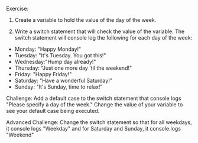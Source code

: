 Exercise:
1. Create a variable to hold the value of the day of the week.

2. Write a switch statement that will check the value of the variable. The switch statement will console log the following for each day of the week:
- Monday: "Happy Monday!"
- Tuesday: "It's Tuesday. You got this!"
- Wednesday:"Hump day already!"
- Thursday: "Just one more day 'til the weekend!"
- Friday: "Happy Friday!"
- Saturday: "Have a wonderful Saturday!"
- Sunday: "It's Sunday, time to relax!"

Challenge:
Add a default case to the switch statement that console logs "Please specify a day of the week." Change the value of your variable to see your default case being executed.

Advanced Challenge:
Change the switch statement so that for all weekdays, it console logs "Weekday" and for Saturday and Sunday, it console.logs "Weekend"


